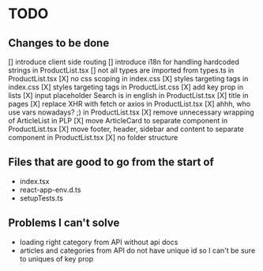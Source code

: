 # TODO

## Changes to be done

[] introduce client side routing
[] introduce i18n for handling hardcoded strings in ProductList.tsx
[] not all types are imported from types.ts in ProductList.tsx
[X] no css scoping in index.css
[X] styles targeting tags in index.css
[X] styles targeting tags in ProductList.css
[X] add key prop in lists
[X] input placeholder Search is in english in ProductList.tsx
[X] title in pages
[X] replace XHR with fetch or axios in ProductList.tsx
[X] ahhh, who use vars nowadays? ;) in ProductList.tsx
[X] remove unnecessary wrapping of ArticleList in PLP
[X] move ArticleCard to separate component in ProductList.tsx
[X] move footer, header, sidebar and content to separate component in ProductList.tsx
[X] no folder structure

## Files that are good to go from the start of

- index.tsx
- react-app-env.d.ts
- setupTests.ts

## Problems I can't solve

- loading right category from API without api docs
- articles and categories from API do not have unique id so I can't be sure to uniques of key prop
